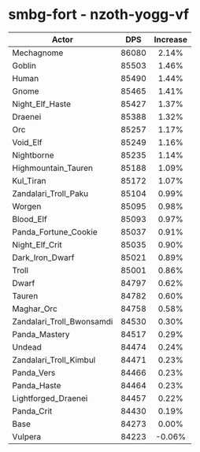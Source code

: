 # smbg-fort - nzoth-yogg-vf
| Actor | DPS | Increase |
|---|:---:|:---:|
|Mechagnome|86080|2.14%|
|Goblin|85503|1.46%|
|Human|85490|1.44%|
|Gnome|85465|1.41%|
|Night_Elf_Haste|85427|1.37%|
|Draenei|85388|1.32%|
|Orc|85257|1.17%|
|Void_Elf|85249|1.16%|
|Nightborne|85235|1.14%|
|Highmountain_Tauren|85188|1.09%|
|Kul_Tiran|85172|1.07%|
|Zandalari_Troll_Paku|85104|0.99%|
|Worgen|85095|0.98%|
|Blood_Elf|85093|0.97%|
|Panda_Fortune_Cookie|85037|0.91%|
|Night_Elf_Crit|85035|0.90%|
|Dark_Iron_Dwarf|85021|0.89%|
|Troll|85001|0.86%|
|Dwarf|84797|0.62%|
|Tauren|84782|0.60%|
|Maghar_Orc|84758|0.58%|
|Zandalari_Troll_Bwonsamdi|84530|0.30%|
|Panda_Mastery|84517|0.29%|
|Undead|84474|0.24%|
|Zandalari_Troll_Kimbul|84471|0.23%|
|Panda_Vers|84466|0.23%|
|Panda_Haste|84464|0.23%|
|Lightforged_Draenei|84457|0.22%|
|Panda_Crit|84430|0.19%|
|Base|84273|0.00%|
|Vulpera|84223|-0.06%|
